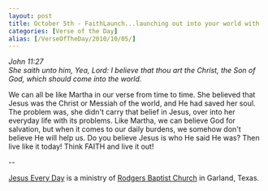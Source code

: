 ```yaml
---
layout: post
title: October 5th - FaithLaunch...launching out into your world with
categories: [Verse of the Day]
alias: [/VerseOfTheDay/2010/10/05/]
---
```


_John 11:27  
She saith unto him, Yea, Lord: I believe that thou art the Christ,
the Son of God, which should come into the world._

We can all be like Martha in our verse from time to time. She
believed that Jesus was the Christ or Messiah of the world, and He
had saved her soul. The problem was, she didn't carry that belief in
Jesus, over into her everyday life with its problems. Like Martha, we
can believe God for salvation, but when it comes to our daily burdens,
we somehow don't believe He will help us. Do you believe Jesus is who
He said He was? Then live like it today! Think FAITH and live it
out!

 --

<a href=http://jesuseveryday.net>Jesus Every Day</a> is a ministry of <a href=http://rodgersbaptist.net>Rodgers Baptist Church</a> in Garland, Texas.
